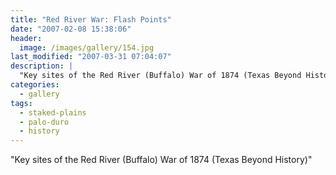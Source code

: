 ```yaml
---
title: "Red River War: Flash Points"
date: "2007-02-08 15:38:06"
header:
  image: /images/gallery/154.jpg
last_modified: "2007-03-31 07:04:07"
description: |
  "Key sites of the Red River (Buffalo) War of 1874 (Texas Beyond History)"
categories:
  - gallery
tags:
  - staked-plains
  - palo-duro
  - history  
---
```


  "Key sites of the Red River (Buffalo) War of 1874 (Texas Beyond History)"
